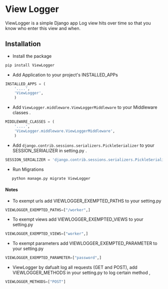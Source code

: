 # View Logger

ViewLogger is a simple Django app Log view hits over time so that you know who enter this view and when.
 
## Installation

* Install the package
```sh
pip install ViewLogger
```
* Add Application to your project's INSTALLED_APPs
```python
INSTALLED_APPS = (
    '....',
    'ViewLogger',
    )
```    
* Add `ViewLogger.middleware.ViewLoggerMiddleware` to your Middleware classes .
```python
MIDDLEWARE_CLASSES = (
    '....',
    'ViewLogger.middleware.ViewLoggerMiddleware',
    )
```   

* Add `django.contrib.sessions.serializers.PickleSerializer` to your SESSION_SERIALIZER in setting.py .
```python
SESSION_SERIALIZER = 'django.contrib.sessions.serializers.PickleSerializer'
```   

* Run Migrations
```sh
   python manage.py migrate ViewLogger 
```

#### Notes
* To exempt urls add VIEWLOGGER_EXEMPTED_PATHS to your setting.py
```python
VIEWLOGGER_EXEMPTED_PATHS=["/worker",]
```   

* To exempt views add VIEWLOGGER_EXEMPTED_VIEWS to your setting.py
```python
VIEWLOGGER_EXEMPTED_VIEWS=["worker",]
```   

* To exempt parameters add VIEWLOGGER_EXEMPTED_PARAMETER to your setting.py
```python
VIEWLOGGER_EXEMPTED_PARAMETER=["password",]
```   

* ViewLogger by dafualt log all requests (GET and POST), add VIEWLOGGER_METHODS in your setting.py to log certain method , 
```python
VIEWLOGGER_METHODS=["POST"]
```   
